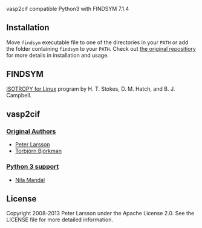 vasp2cif compatible Python3 with FINDSYM 7.1.4

## Installation

Move `findsym` executable file to one of the directories in your `PATH` or add the folder containing `findsym` to your `PATH`. Check out [the original repositiory](https://github.com/egplar/vasp2cif) for more details in installation and usage.

## FINDSYM

[ISOTROPY for Linux](https://iso.byu.edu/iso/isolinux.php) program by H. T. Stokes, D. M. Hatch, and B. J. Campbell.

## vasp2cif

### [Original Authors](https://github.com/egplar/vasp2cif)
* [Peter Larsson](http://www.nsc.liu.se/~pla/)
* [Torbjörn Björkman](http://physics.aalto.fi/personnel/?id=538)

### [Python 3 support](https://github.com/nilamandal/vasp2cif)
* [Nila Mandal](https://github.com/nilamandal)

## License

Copyright 2008-2013 Peter Larsson under the Apache License 2.0. See the LICENSE file for more detailed information.